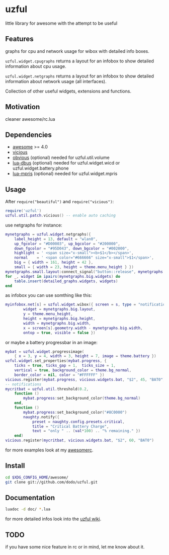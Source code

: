 # uzful

little library for awesome with the attempt to be useful

## Features

graphs for cpu and network usage for wibox with detailed info boxes.

`uzful.widget.cpugraphs` returns a layout for an infobox to show detailed information about cpu usage.

`uzful.widget.netgraphs` returns a layout for an infobox to show detailed information about network usage (all interfaces).

Collection of other useful widgets, extensions and functions.

## Motivation

cleaner awesome/rc.lua

## Dependencies

* [awesome](http://awesome.naquadah.org/) >= 4.0
* [vicious](http://git.sysphere.org/vicious/)
* [obvious](http://git.mercenariesguild.net/?p=obvious.git) (optional) needed for uzful.util.volume
* [lua-dbus](https://github.com/dodo/lua-dbus) (optional) needed for uzful.widget.wicd or uzful.widget.battery.phone
* [lua-mpris](https://github.com/dodo/lua-mpris) (optional) needed for uzful.widget.mpris

## Usage

After `require("beautiful")` and `require("vicious")`:

```lua
require('uzful')
uzful.util.patch.vicious() -- enable auto caching
```

use netgraphs for instance:

```lua
mynetgraphs = uzful.widget.netgraphs({
    label_height = 13, default = "wlan0",
    up_fgcolor = "#D00003", up_bgcolor = "#200000",
    down_fgcolor = "#95D043", down_bgcolor = "#002000",
    highlight = ' <span size="x-small"><b>$1</b></span>',
    normal    = ' <span color="#666666" size="x-small">$1</span>',
    big = { width = 161, height = 42 },
    small = { width = 23, height = theme.menu_height } })
mynetgraphs.small.layout:connect_signal("button::release", mynetgraphs.switch)
for _, widget in ipairs(mynetgraphs.big.widgets) do
    table.insert(detailed_graphs.widgets, widgets)
end
```

as infobox you can use somthing like this:

```lua
myinfobox.net[s] = uzful.widget.wibox({ screen = s, type = "notification",
        widget = mynetgraphs.big.layout,
        y = theme.menu_height,
        height = mynetgraphs.big.height,
        width = mynetgraphs.big.width,
        x = screen[s].geometry.width - mynetgraphs.big.width,
        ontop = true, visible = false })
```

or maybe a battery progressbar in an image:

```lua
mybat = uzful.widget.progressimage(
    { x = 3, y = 4, width = 3, height = 7, image = theme.battery })
uzful.widget.set_properties(mybat.progress, {
    ticks = true, ticks_gap = 1,  ticks_size = 1,
    vertical = true, background_color = theme.bg_normal,
    border_color = nil, color = "#FFFFFF" })
vicious.register(mybat.progress, vicious.widgets.bat, "$2", 45, "BAT0")
-- notifications
mycritbat = uzful.util.threshold(0.2,
    function ()
        mybat.progress:set_background_color(theme.bg_normal)
    end,
    function ()
        mybat.progress:set_background_color("#8C0000")
        naughty.notify({
            preset = naughty.config.presets.critical,
            title = "Critical Battery Charge",
            text = "only " .. (val*100) .. "% remaining." })
    end)
vicious.register(mycritbat, vicious.widgets.bat, "$2", 60, "BAT0")
```

for more examples look at my [awesomerc](https://github.com/dodo/awesomerc).

## Install

```bash
cd $XDG_CONFIG_HOME/awesome/
git clone git://github.com/dodo/uzful.git
```

## Documentation

```bash
luadoc -d doc/ *.lua
```

for more detailed infos look into the [uzful wiki](https://github.com/dodo/uzful/wiki).

## TODO

if you have some nice feature in rc or in mind, let me know about it.
